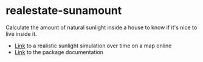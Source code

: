 # realestate-sunamount #
Calculate the amount of natural sunlight inside a house to know if it's nice to live inside it.

- [Link](https://www.sonnenverlauf.de/#/53.468,9.8129,11/2017.08.22/18:47/1/0) to a realistic sunlight simulation over time on a map online
- [Link](./sunamount.md) to the package documentation
